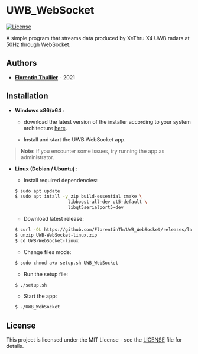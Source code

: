 # UWB_WebSocket

[![License](https://img.shields.io/github/license/FlorentinTh/LE2ML-API)](https://github.com/FlorentinTh/UWB_WebSocket/blob/master/LICENSE)

A simple program that streams data produced by XeThru X4 UWB radars at 50Hz through WebSocket.

## Authors

- [**Florentin Thullier**](https://github.com/FlorentinTh) - 2021

## Installation

- **Windows x86/x64** :

  	* download the latest version of the installer according to your system architecture [here](https://github.com/FlorentinTh/UWB_WebSocket/releases/latest).

  * Install and start the UWB WebSocket app.

> **Note:** if you encounter some issues, try running the app as administrator.

- **Linux (Debian / Ubuntu)** :

    * Install required dependencies:

    ```sh
    $ sudo apt update
    $ sudo apt intall -y zip build-essential cmake \
                        libboost-all-dev qt5-default \
                        libqt5serialport5-dev
    ```

    * Download latest release:
    ```sh
    $ curl -OL https://github.com/FlorentinTh/UWB_WebSocket/releases/latest/download/UWB-WebSocket-linux.zip
    $ unzip UWB-WebSocket-linux.zip
    $ cd UWB-WebSocket-linux
    ```

    * Change files mode:

    ```sh
    $ sudo chmod a+x setup.sh UWB_WebSocket
    ```

    * Run the setup file:
    ```sh
    $ ./setup.sh
    ```

    * Start the app:
    ```sh
    $ ./UWB_WebSocket
    ```

## License

This project is licensed under the MIT License - see the [LICENSE](LICENSE) file for details.
